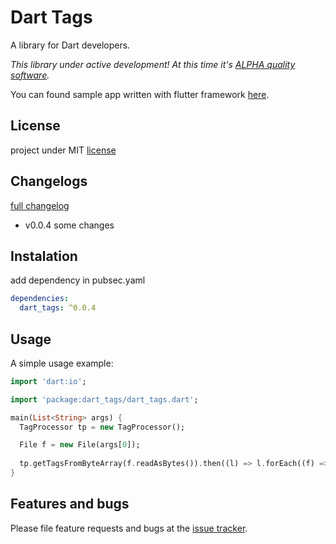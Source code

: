 # Dart Tags
A library for Dart developers.

_This library under active development! At this time it's [ALPHA quality software][alpha_quality_wiki]._

You can found sample app written with flutter framework [here][flutter_app].

## License
project under MIT [license][license]

## Changelogs

[full changelog][changelog]

- v0.0.4
    some changes

## Instalation

add dependency in pubsec.yaml

```yaml
dependencies:
  dart_tags: ^0.0.4
```

## Usage

A simple usage example:
```dart
import 'dart:io';

import 'package:dart_tags/dart_tags.dart';

main(List<String> args) {
  TagProcessor tp = new TagProcessor();

  File f = new File(args[0]);
  
  tp.getTagsFromByteArray(f.readAsBytes()).then((l) => l.forEach((f) => print(f)));
}
```

## Features and bugs

Please file feature requests and bugs at the [issue tracker][tracker].

[tracker]: https://github.com/NiKoTron/dart-tags/issues
[changelog]: CHANGELOG.md
[license]: LICENSE
[flutter_app]: https://github.com/NiKoTron/flug-tag
[alpha_quality_wiki]: https://en.wikipedia.org/wiki/Software_release_life_cycle#Alpha